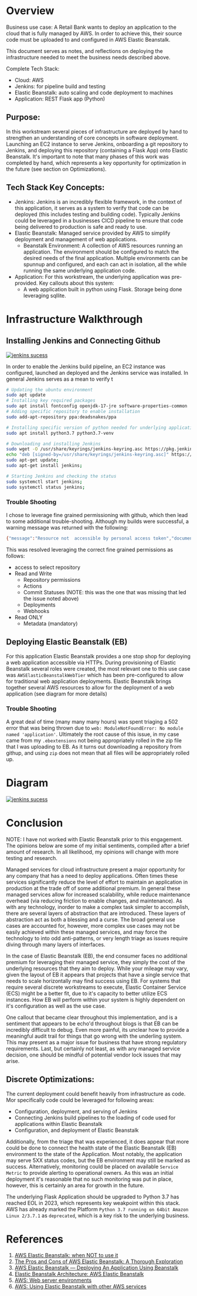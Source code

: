 # Overview

Business use case:
A Retail Bank wants to deploy an application to the cloud that is fully managed by AWS. In order to achieve this, their
source code must be uploaded to and configured in AWS Elastic Beanstalk.

This document serves as notes, and reflections on deploying the infrastructure needed to meet the business needs
described above.

Complete Tech Stack:

- Cloud: AWS
- Jenkins: for pipeline build and testing
- Elastic Beanstalk: auto scaling and code deployment to machines
- Application: REST Flask app (Python)

## Purpose:

In this workstream several pieces of infrastructure are deployed by hand to strengthen an understanding of core concepts
in software deployment. Launching an EC2 instance to serve Jenkins, onboarding a git repository to Jenkins, and
deploying this repository (containing a Flask App) onto Elastic Beanstalk. It's important to note that many phases of
this work was completed by hand, which represents a key opportunity for optimization in the future (see section on
Optimizations).

## Tech Stack Key Concepts:

- Jenkins: Jenkins is an incredibly flexible framework, in the context of this application, it serves as a system to 
verify that code can be deployed (this includes testing and building code). Typically Jenkins could be leveraged in 
a businesses CICD pipeline to ensure that code being delivered to production is safe and ready to use.
- Elastic Beanstalk: Managed service provided by AWS to simplify deployment and management of web applications.
    - Beanstalk Environment: A collection of AWS resources running an application. The environment should be configured
      to match the desired needs of the final application. Multiple environments can be spunnup and configured, and each
      can act in isolation, all the while running the same underlying application code.
- Application: For this workstream, the underlying application was pre-provided. Key callouts about this system:
    - A web application built in python using Flask. Storage being done leveraging sqllite.

# Infrastructure Walkthrough

## Installing Jenkins and Connecting Github

[![jenkins sucess](./docs/resources/successful_build.png)](./docs/resources/successful_build.png)

In order to enable the Jenkins build pipeline, an EC2 instance was configured, launched an deployed and the 
Jenkins service was installed. In general Jenkins serves as a mean to verify t

```bash
# Updating the ubuntu environment 
sudo apt update
# Installing key required packages
sudo apt install fontconfig openjdk-17-jre software-properties-common
# Adding specific repository to enable installation
sudo add-apt-repository ppa:deadsnakes/ppa

# Installing specific version of python needed for underlying application that is being deployed
sudo apt install python3.7 python3.7-venv

# Downloading and installing Jenkins
sudo wget -O /usr/share/keyrings/jenkins-keyring.asc https://pkg.jenkins.io/debian-stable/jenkins.io-2023.key
echo "deb [signed-by=/usr/share/keyrings/jenkins-keyring.asc]" https://pkg.jenkins.io/debian-stable binary/ | sudo tee /etc/apt/sources.list.d/jenkins.list > /dev/null;
sudo apt-get update;
sudo apt-get install jenkins;

# Starting Jenkins and checking the status
sudo systemctl start jenkins;
sudo systemctl status jenkins;
```

### Trouble Shooting

I chose to leverage fine grained permissioning with github, which then lead to some additional trouble-shooting.
Although my builds were successful, a warning message was returned with the following:

```bash
{"message":"Resource not  accessible by personal access token","documentation_url":"https://docs.github.com/rest/commits/statuses#create-a-commit-status","status":"403"}
```

This was resolved leveraging the correct fine grained permissions as follows:

- access to select repository
- Read and Write
    - Repository permissions
    - Actions
    - Commit Statuses (NOTE: this was the one that was missing that led the issue noted above)
    - Deployments
    - Webhooks
- Read ONLY
    - Metadata (mandatory)

## Deploying Elastic Beanstalk (EB)

For this application Elastic Beanstalk provides a one stop shop for deploying a web application accessible via HTTPs.
During provisioning of Elastic Beanstalk several roles were created, the most relevant one to this use case was
`AWSElasticBeanstalkWebTier` which has been pre-configured to allow for traditional web application deployments. Elastic
Beanstalk brings together several AWS resources to allow for the deployment of a web application (see diagram for more 
details)

### Trouble Shooting
A great deal of time (many many many hours) was spent triaging a 502 error that was being thrown due to 
`web: ModuleNotFoundError: No module named 'application'`. Ultimately the root cause of this issue, in my case
came from my `.ebextensions` not being appropriately rolled in the zip file that I was uploading to EB. As it turns out
downloading a repository from githup, and using `zip` does not mean that all files will be appropriately rolled up.


# Diagram
[![jenkins sucess](./docs/resources/c5w1_elastic_beanstalk_retail_banking_app.drawio.png)](./docs/resources/c5w1_elastic_beanstalk_retail_banking_app.drawio.png)


# Conclusion

NOTE: I have not worked with Elastic Beanstalk prior to this engagement. The opinions below are some of my initial
sentiments, compiled after a brief amount of research. In all likelihood, my opinions will change with more testing and
research.

Managed services for cloud infrastructure present a major opportunity for any company that has a need to deploy
applications. Often times these services significantly reduce the level of effort to maintain an application in
production at the trade off of some additional premium. In general these managed services allow for increased
scalability, while reduce maintenance overhead (via reducing friction to enable changes, and maintenance). As with any
technology, inorder to make a complex task simpler to accomplish, there are several layers of abstraction that are
introduced. These layers of abstraction act as both a blessing and a curse. The broad general use cases are accounted
for, however, more complex use cases may not be easily achieved within these managed services, and may force the
technology to into odd anti-patterns, or very length triage as issues require diving through many layers of interfaces.

In the case of Elastic Beanstalk (EB), the end consumer faces no additional premium for leveraging their managed
service, they simply the cost of the underlying resources that they aim to deploy. While your mileage may vary, given
the layout of EB it appears that projects that have a single service that needs to scale horizontally may find success
using EB. For systems that require several discrete workstreams to execute, Elastic Container Service (ECS)
might be a better fit, due to it's capacity to better utilize ECS instances. How EB will perform within your system is
highly dependent on it's configuration as well as the use case.

One callout that became clear throughout this implementation, and is a sentiment that appears to be echo'd throughout
blogs is that EB can be incredibly difficult to debug. Even more painful, its unclear how to provide a meaningful audit
trail for things that go wrong with the underling system. This may present as a major issue for business that have
strong regulatory requirements. Last, but certainly not least, as with any managed service decision, one should be 
mindful of potential vendor lock issues that may arise.

## Discrete Optimizations:

The current deployment could benefit heavily from infrastructure as code. Mor specifically code could be leveraged for
following areas:

- Configuration, deployment, and serving of Jenkins
- Connecting Jenkins build pipelines to the loading of code used for applications within Elastic Beanstalk
- Configuration, and deployment of Elastic Beanstalk

Additionally, from the triage that was experienced, it does appear that more could be done to connect the health state
of the Elastic Beanstalk (EB) environment to the state of the Application. Most notably, the application may serve 5XX
status codes, but the EB environment may still be marked as success. Alternatively, monitoring could be placed on
available
`Service Metric` to provide alerting to operational owners. As this was an initial deployment it's reasonable that no
such monitoring was put in place, however, this is certainly an area for growth in the future.

The underlying Flask Application should be upgraded to Python 3.7 has reached EOL in 2023, which represents key
weakpoint within this stack. AWS has already marked the Platform `Python 3.7 running on 64bit Amazon Linux 2/3.7.1`
as `deprecated`, which is a key risk to the underlying business.

# References

1. [AWS Elastic Beanstalk: when NOT to use it](https://insights.project-a.com/aws-elastic-beanstalk-when-not-to-use-it/)
2. [The Pros and Cons of AWS Elastic Beanstalk: A Thorough Exploration](https://cloudvisor.co/blog/the-pros-and-cons-of-aws-elastic-beanstalk/#:~:text=In%20summary%2C%20while%20AWS%20Elastic,suitability%20for%20particular%20application%20types.)
3. [AWS Elastic Beanstalk — Deploying An Application Using Beanstalk](https://medium.com/edureka/aws-elastic-beanstalk-647ae1d35e2)
4. [Elastic Beanstalk Architecture: AWS Elastic Beanstalk](https://jayendrapatil.com/tag/elastic-beanstalk-architecture/)
5. [AWS: Web server environments](https://docs.aws.amazon.com/elasticbeanstalk/latest/dg/concepts-webserver.html)
6. [AWS: Using Elastic Beanstalk with other AWS services](https://docs.aws.amazon.com/elasticbeanstalk/latest/dg/AWSHowTo.html)


